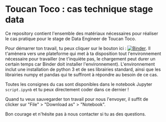 # Toucan Toco : cas technique stage data

Ce repository contient l'ensemble des matériaux nécessaires pour réaliser le cas pratique pour le stage de Data Engineer de Toucan Toco.

Pour démarrer ton travail, tu peux cliquer sur le bouton ici : [![Binder](https://mybinder.org/badge.svg)](https://mybinder.org/v2/gh/ToucanToco/cas_technique_stage_data/master). Il t'amènera vers une plateforme qui met à ta disposition tout l'environnement nécessaire pour travailler (ne t'inquiète pas, le chargement peut durer un certain temps car Binder doit installer l'environnement). L'environnement inclut une installation de python 3 et de ses librairies standard, ainsi que les librairies numpy et pandas qui te suffiront à répondre au besoin de ce cas.

Toutes les consignes du cas sont disponibles dans le notebook Jupyter `script.ipynb` et tu peux directement coder dans ce dernier !

Quand tu veux sauvegarder ton travail pour nous l'envoyer, il suffit de clicker sur "File" > "Download as" > "Notebook".

Bon courage et n'hésite pas à nous contacter si tu as des questions.


